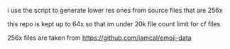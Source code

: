 i use the script to generate lower res ones from source files that are 256x

this repo is kept up to 64x so that im under 20k file count limit for cf files

256x files are taken from https://github.com/iamcal/emoji-data